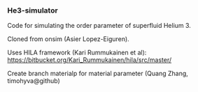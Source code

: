 ### He3-simulator
Code for simulating the order parameter of superfluid Helium 3.

Cloned from onsim (Asier Lopez-Eiguren).

Uses HILA framework (Kari Rummukainen et al): https://bitbucket.org/Kari_Rummukainen/hila/src/master/

Create branch materialp for material parameter (Quang Zhang, timohyva@github)

